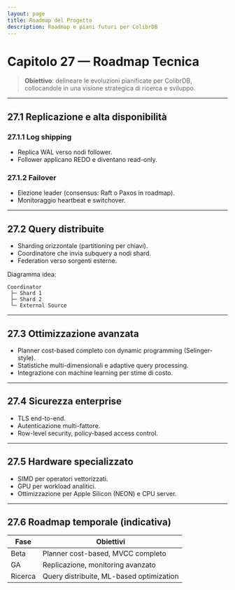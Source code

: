 ```yaml
---
layout: page
title: Roadmap del Progetto
description: Roadmap e piani futuri per ColibrDB
---
```


# Capitolo 27 — Roadmap Tecnica

> **Obiettivo**: delineare le evoluzioni pianificate per ColibrDB, collocandole in una visione strategica di ricerca e sviluppo.

---

## 27.1 Replicazione e alta disponibilità

### 27.1.1 Log shipping
- Replica WAL verso nodi follower.
- Follower applicano REDO e diventano read-only.

### 27.1.2 Failover
- Elezione leader (consensus: Raft o Paxos in roadmap).
- Monitoraggio heartbeat e switchover.

---

## 27.2 Query distribuite

- Sharding orizzontale (partitioning per chiavi).
- Coordinatore che invia subquery a nodi shard.
- Federation verso sorgenti esterne.

Diagramma idea:
```
Coordinator
 ├─ Shard 1
 ├─ Shard 2
 └─ External Source
```

---

## 27.3 Ottimizzazione avanzata

- Planner cost-based completo con dynamic programming (Selinger-style).
- Statistiche multi-dimensionali e adaptive query processing.
- Integrazione con machine learning per stime di costo.

---

## 27.4 Sicurezza enterprise

- TLS end-to-end.
- Autenticazione multi-fattore.
- Row-level security, policy-based access control.

---

## 27.5 Hardware specializzato

- SIMD per operatori vettorizzati.
- GPU per workload analitici.
- Ottimizzazione per Apple Silicon (NEON) e CPU server.

---

## 27.6 Roadmap temporale (indicativa)

| Fase | Obiettivi |
|------|-----------|
| Beta | Planner cost-based, MVCC completo |
| GA | Replicazione, monitoring avanzato |
| Ricerca | Query distribuite, ML-based optimization |

